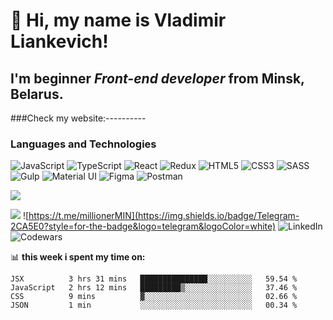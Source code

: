 # 👋 Hi, my name is **Vladimir Liankevich**!
## I'm beginner *Front-end developer* from Minsk, Belarus.
###Check my website:----------
### Languages and Technologies
![JavaScript](https://img.shields.io/badge/javascript-%23323330.svg?style=for-the-badge&logo=javascript&logoColor=%23F7DF1E)
![TypeScript](https://img.shields.io/badge/typescript-%23007ACC.svg?style=for-the-badge&logo=typescript&logoColor=white)
![React](https://img.shields.io/badge/react-%2320232a.svg?style=for-the-badge&logo=react&logoColor=%2361DAFB)
![Redux](https://img.shields.io/badge/redux-%23593d88.svg?style=for-the-badge&logo=redux&logoColor=white)
![HTML5](https://img.shields.io/badge/html5-%23E34F26.svg?style=for-the-badge&logo=html5&logoColor=white)
![CSS3](https://img.shields.io/badge/css3-%231572B6.svg?style=for-the-badge&logo=css3&logoColor=white)
![SASS](https://img.shields.io/badge/SASS-hotpink.svg?style=for-the-badge&logo=SASS&logoColor=white)
![Gulp](https://img.shields.io/badge/GULP-%23CF4647.svg?style=for-the-badge&logo=gulp&logoColor=white)
![Material UI](https://img.shields.io/badge/materialui-%230081CB.svg?style=for-the-badge&logo=material-ui&logoColor=white)
![Figma](https://img.shields.io/badge/figma-%23F24E1E.svg?style=for-the-badge&logo=figma&logoColor=white)
![Postman](https://img.shields.io/badge/Postman-FF6C37?style=for-the-badge&logo=postman&logoColor=white)

![](https://visitor-badge.glitch.me/badge?page_id=abhisheknaiidu.abhisheknaiidu)

![](https://img.shields.io/badge/Gmail-D14836?style=for-the-badge&logo=gmail&logoColor=white)
![https://t.me/millionerMIN](https://img.shields.io/badge/Telegram-2CA5E0?style=for-the-badge&logo=telegram&logoColor=white)
![LinkedIn](https://img.shields.io/badge/linkedin-%230077B5.svg?style=for-the-badge&logo=linkedin&logoColor=white)
![Codewars](https://img.shields.io/badge/Codewars-B1361E?style=for-the-badge&logo=codewars&logoColor=grey)



📊 **this week i spent my time on:**
<!--START_SECTION:waka-->
```text
JSX          3 hrs 31 mins   ███████████████░░░░░░░░░░   59.54 % 
JavaScript   2 hrs 12 mins   █████████▒░░░░░░░░░░░░░░░   37.46 % 
CSS          9 mins          ▓░░░░░░░░░░░░░░░░░░░░░░░░   02.66 % 
JSON         1 min           ░░░░░░░░░░░░░░░░░░░░░░░░░   00.34 % 
```
<!--END_SECTION:waka-->

